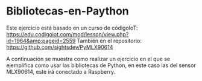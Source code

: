 # Bibliotecas-en-Paython
Este ejercicio está basado en un curso de códigoIoT: https://edu.codigoiot.com/mod/lesson/view.php?id=1964&amp;pageid=2559  También en el repositorio: https://github.com/sightsdev/PyMLX90614  

A continuación se muestra como realizar un ejercicio en el que se ejemplifica como usar las bibliotecas de Python, en este caso las del sensor MLX90614, este irá conectado a Raspberry.
